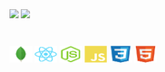 <div dir="auto">
  <a href="mailto:vsdutraa@gmail.com"><img src="https://img.shields.io/badge/Gmail-D14836?style=for-the-badge&logo=gmail&logoColor=white"/></a>
  <a href="https://www.linkedin.com/in/vsdutraa/" rel="nofollow" target="_blank"><img src="https://camo.githubusercontent.com/c00f87aeebbec37f3ee0857cc4c20b21fefde8a96caf4744383ebfe44a47fe3f/68747470733a2f2f696d672e736869656c64732e696f2f62616467652f2d4c696e6b6564496e2d2532333030373742353f7374796c653d666f722d7468652d6261646765266c6f676f3d6c696e6b6564696e266c6f676f436f6c6f723d7768697465" data-canonical-src="https://img.shields.io/badge/-LinkedIn-%230077B5?style=for-the-badge&amp;logo=linkedin&amp;logoColor=white"/></a>
</div>

##

<br />
<div dir="auto">
  <img
    src="https://raw.githubusercontent.com/devicons/devicon/master/icons/mongodb/mongodb-original.svg"
    alt="mongodb"
    align="center"
    width="40"
    height="30"
  />
  <img
    src="https://raw.githubusercontent.com/devicons/devicon/master/icons/react/react-original.svg"
    alt="react"
    align="center"
    width="40"
    height="30"
  />
  <img
    src="https://raw.githubusercontent.com/devicons/devicon/master/icons/nodejs/nodejs-original.svg"
    alt="nodejs"
    align="center"
    width="40"
    height="30"
  />
  <img
    src="https://raw.githubusercontent.com/devicons/devicon/master/icons/javascript/javascript-plain.svg"
    alt="javascript"
    align="center"
    width="40"
    height="30"
  />
  <img
    src="https://raw.githubusercontent.com/devicons/devicon/master/icons/css3/css3-original.svg"
    alt="css"
    align="center"
    width="40"
    height="30"
  />
  <img
    src="https://raw.githubusercontent.com/devicons/devicon/master/icons/html5/html5-original.svg"
    alt="html"
    align="center"
    width="40"
    height="30"
  />
</div>
